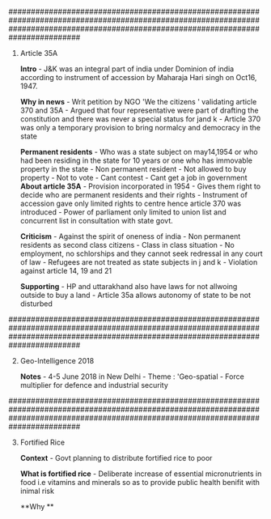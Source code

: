 ########################################################################################################################################################################################

1. Article 35A	

	**Intro**
		- J&K was an integral part of india under Dominion of india according to instrument of accession by Maharaja Hari singh on Oct16, 1947.
		
	**Why in news**
		- Writ petition by NGO 'We the citizens ' validating article 370 and 35A
		- Argued that four representative were part of drafting the constitution and there was never a special status for jand k
		- Article 370 was only a temporary provision to bring normalcy and democracy in the state
		
	**Permanent residents**
		- Who was a state subject on may14,1954 or who had been residing in the state for 10 years or one who has immovable property in the state
		- Non permanent resident 
			- Not allowed to buy property
			- Not to vote
			- Cant contest 
			- Cant get a job in government
	**About article 35A**
		- Provision incorporated in 1954
		- Gives them right to decide who are permanent residents and their rights
		- Instrument of accession gave only limited rights to centre hence article 370 was introduced
		- Power of parliament only limited to union list and concurrent list in consultation with state govt.
		
	**Criticism**
		- Against the spirit of oneness of india
		- Non permanent residents as second class citizens
		- Class in class situation
		- No employment, no schlorships and they cannot seek redressal in any court of law
		- Refugees are not treated as state subjects in j and k
		- Violation against article 14, 19 and 21
		
	**Supporting**
		- HP and uttarakhand also have laws for not allwoing outside to buy a land
		- Article 35a allows autonomy of state to be not disturbed
		

########################################################################################################################################################################################

2. Geo-Intelligence 2018
	
	**Notes**
		- 4-5 June 2018 in New Delhi
		- Theme : 'Geo-spatial - Force multiplier for defence and industrial security

########################################################################################################################################################################################

3. Fortified Rice

	**Context**
		- Govt planning  to distribute fortified rice to poor 
		
	**What is fortified rice**
		- Deliberate increase of essential micronutrients in food i.e vitamins and minerals so as to provide public health benifit with inimal risk

	**Why **
	
